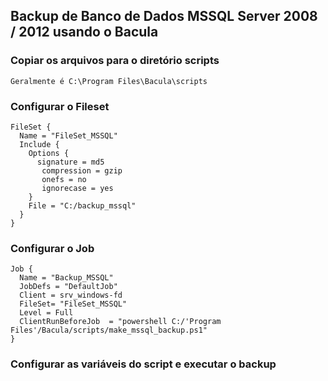 ## Backup de Banco de Dados MSSQL Server 2008 / 2012 usando o Bacula

### Copiar os arquivos para o diretório scripts
```
Geralmente é C:\Program Files\Bacula\scripts
```
### Configurar o Fileset
```
FileSet {
  Name = "FileSet_MSSQL"
  Include {
    Options {
      signature = md5
       compression = gzip
       onefs = no
       ignorecase = yes
    }
    File = "C:/backup_mssql"
  }
}
```
### Configurar o Job
```
Job {
  Name = "Backup_MSSQL"
  JobDefs = "DefaultJob"
  Client = srv_windows-fd
  FileSet= "FileSet_MSSQL"
  Level = Full
  ClientRunBeforeJob  = "powershell C:/'Program Files'/Bacula/scripts/make_mssql_backup.ps1"
}
```

### Configurar as variáveis do script e executar o backup
